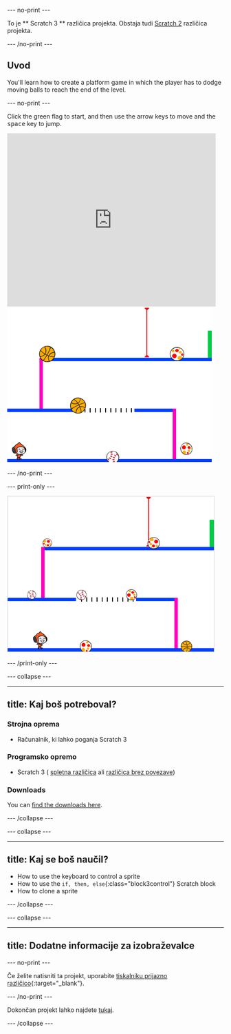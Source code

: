 \--- no-print \---

To je ** Scratch 3 ** različica projekta. Obstaja tudi [Scratch 2](https://projects.raspberrypi.org/en/projects/dodgeball-scratch2) različica projekta.

\--- /no-print \---

## Uvod

You'll learn how to create a platform game in which the player has to dodge moving balls to reach the end of the level.

\--- no-print \---

Click the green flag to start, and then use the arrow keys to move and the <kbd>space</kbd> key to jump.

<div class="scratch-preview">
  <iframe allowtransparency="true" width="485" height="402" src="https://scratch.mit.edu/projects/embed/251809924/?autostart=false" frameborder="0" scrolling="no"></iframe>
  <img src="images/dodge-final.png">
</div>

\--- /no-print \---

\--- print-only \---

![dodgeball game being played](images/dodgeball-showcase.png)

\--- /print-only \---

\--- collapse \---

* * *

## title: Kaj boš potreboval?

### Strojna oprema

+ Računalnik, ki lahko poganja Scratch 3

### Programsko opremo

+ Scratch 3 ( [spletna različica](https://scratch.mit.edu/projects/editor/) ali [različica brez povezave](https://scratch.mit.edu/download/))

### Downloads

You can [find the downloads here](http://rpf.io/p/en/dodgeball-go).

\--- /collapse \---

\--- collapse \---

* * *

## title: Kaj se boš naučil?

+ How to use the keyboard to control a sprite
+ How to use the `if, then, else`{:class="block3control"} Scratch block
+ How to clone a sprite

\--- /collapse \---

\--- collapse \---

* * *

## title: Dodatne informacije za izobraževalce

\--- no-print \---

Če želite natisniti ta projekt, uporabite [tiskalniku prijazno različico](https://projects.raspberrypi.org/en/projects/dodgeball/print){:target="_blank"}.

\--- /no-print \---

Dokončan projekt lahko najdete [tukaj](http://rpf.io/p/en/dodgeball-get).

\--- /collapse \---